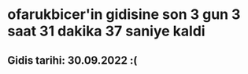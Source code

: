 # ofarukbicer'in gidisine son 3 gun 3 saat 31 dakika 37 saniye kaldi

## Gidis tarihi: 30.09.2022 :(